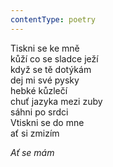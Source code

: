 ```yaml
---
contentType: poetry
---
```


<section>

Tiskni se ke mně  
kůží co se sladce ježí  
když se tě dotýkám  
dej mi své pysky  
hebké kůzlečí  
chuť jazyka mezi zuby  
sáhni po srdci  
Vtiskni se do mne  
ať si zmizím

_Ať se mám_

</section>

